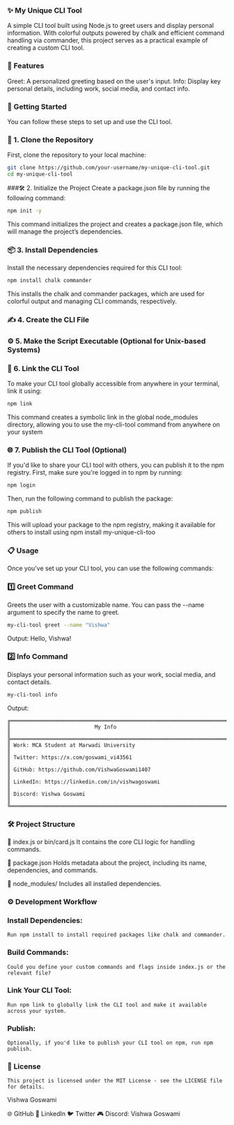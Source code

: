### ✨ My Unique CLI Tool
  A simple CLI tool built using Node.js to greet users and display personal information. With colorful outputs powered by chalk and efficient command handling via commander, this project serves as a practical      example of creating a custom CLI tool.


### 🌟 Features
  Greet: A personalized greeting based on the user's input.
  Info: Display key personal details, including work, social media, and contact info.


### 🚀 Getting Started

  You can follow these steps to set up and use the CLI tool.

### 📂 1. Clone the Repository

  First, clone the repository to your local machine:

```bash
git clone https://github.com/your-username/my-unique-cli-tool.git
cd my-unique-cli-tool
```

###🛠 2. Initialize the Project
  Create a package.json file by running the following command:

```bash
npm init -y
```
  This command initializes the project and creates a package.json file, which will manage the project’s dependencies.

### 📦 3. Install Dependencies
  Install the necessary dependencies required for this CLI tool:

```bash
npm install chalk commander
```
  This installs the chalk and commander packages, which are used for colorful output and managing CLI commands, respectively.

### ✍️ 4. Create the CLI File

### ⚙️ 5. Make the Script Executable (Optional for Unix-based Systems)

### 🔗 6. Link the CLI Tool
  To make your CLI tool globally accessible from anywhere in your terminal, link it using:

```bash
npm link
```
  This command creates a symbolic link in the global node_modules directory, allowing you to use the my-cli-tool command from anywhere on your system


### 🌐 7. Publish the CLI Tool (Optional)
  If you'd like to share your CLI tool with others, you can publish it to the npm registry. First, make sure you're logged in to npm by running:

```bash
npm login
```
  Then, run the following command to publish the package:

```bash
npm publish
```
  This will upload your package to the npm registry, making it available for others to install using npm install my-unique-cli-too


### 📋 Usage

  Once you've set up your CLI tool, you can use the following commands:

### 1️⃣ Greet Command
  Greets the user with a customizable name. You can pass the --name argument to specify the name to greet.

```bash
my-cli-tool greet --name "Vishwa"
```
Output:
Hello, Vishwa!


### 2️⃣ Info Command
  Displays your personal information such as your work, social media, and contact details.

```bash
my-cli-tool info
```
Output:
```
╔══════════════════════════════════════════════════════════════════════╗
║                           My Info                                    ║
╠══════════════════════════════════════════════════════════════════════╣
║ Work: MCA Student at Marwadi University                              ║
║ Twitter: https://x.com/goswami_vi43561                               ║
║ GitHub: https://github.com/VishwaGoswami1407                         ║
║ LinkedIn: https://linkedin.com/in/vishwagoswami                      ║
║ Discord: Vishwa Goswami                                              ║
╚══════════════════════════════════════════════════════════════════════╝
```

### 🛠 Project Structure
📁 index.js or bin/card.js
  It contains the core CLI logic for handling commands.

📄 package.json
  Holds metadata about the project, including its name, dependencies, and commands.

📂 node_modules/
  Includes all installed dependencies.


### ⚙️ Development Workflow
  ### Install Dependencies:
    Run npm install to install required packages like chalk and commander.
  ### Build Commands:
    Could you define your custom commands and flags inside index.js or the relevant file?
  ### Link Your CLI Tool: 
    Run npm link to globally link the CLI tool and make it available across your system.  
  ### Publish:
    Optionally, if you'd like to publish your CLI tool on npm, run npm publish.
### 📜 License
    This project is licensed under the MIT License - see the LICENSE file for details.



Vishwa Goswami

🌐 GitHub
💼 LinkedIn
🐦 Twitter
🎮 Discord: Vishwa Goswami













